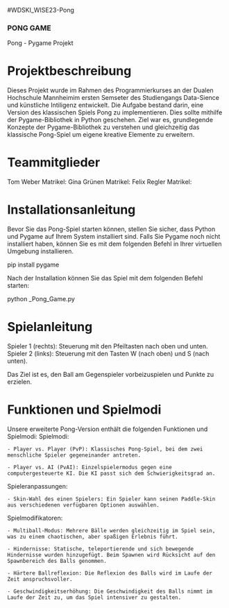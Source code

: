 #WDSKI_WISE23-Pong
### PONG GAME ###
Pong - Pygame Projekt

# Projektbeschreibung #
Dieses Projekt wurde im Rahmen des Programmierkurses an der Dualen Hochschule Mannheimim ersten Semseter des Studiengangs Data-Sience und künstliche Intiligenz entwickelt. Die Aufgabe bestand darin, eine Version des klassischen Spiels Pong zu implementieren. Dies sollte mithilfe der Pygame-Bibliothek in Python geschehen. Ziel war es, grundlegende Konzepte der Pygame-Bibliothek zu verstehen und gleichzeitig das klassische Pong-Spiel um eigene kreative Elemente zu erweitern.

# Teammitglieder #
Tom Weber			Matrikel: 
Gina Grünen			Matrikel: 
Felix Regler			Matrikel: 

# Installationsanleitung #
Bevor Sie das Pong-Spiel starten können, stellen Sie sicher, dass Python und Pygame auf Ihrem System installiert sind. Falls Sie Pygame noch nicht installiert haben, können Sie es mit dem folgenden Befehl in Ihrer virtuellen Umgebung installieren.

pip install pygame

Nach der Installation können Sie das Spiel mit dem folgenden Befehl starten:

python _Pong_Game.py


# Spielanleitung #

  Spieler 1 (rechts): 
    Steuerung mit den Pfeiltasten nach oben und unten.
  Spieler 2 (links): 
    Steuerung mit den Tasten W (nach oben) und S (nach unten). 

Das Ziel ist es, den Ball am Gegenspieler vorbeizuspielen und Punkte zu erzielen.

# Funktionen und Spielmodi #
Unsere erweiterte Pong-Version enthält die folgenden Funktionen und Spielmodi:
  Spielmodi:

    - Player vs. Player (PvP): Klassisches Pong-Spiel, bei dem zwei menschliche Spieler gegeneinander antreten.

    - Player vs. AI (PvAI): Einzelspielermodus gegen eine computergesteuerte KI. Die KI passt sich dem Schwierigkeitsgrad an.

  Spieleranpassungen:

    - Skin-Wahl des einen Spielers: Ein Spieler kann seinen Paddle-Skin aus verschiedenen verfügbaren Optionen auswählen.

  Spielmodifikatoren:

    - Multiball-Modus: Mehrere Bälle werden gleichzeitig im Spiel sein, was zu einem chaotischen, aber spaßigen Erlebnis führt.

    - Hindernisse: Statische, teleportierende und sich bewegende Hindernisse wurden hinzugefügt. Beim Spawnen wird Rücksicht auf den Spawnbereich des Balls genommen.

    - Härtere Ballreflexion: Die Reflexion des Balls wird im Laufe der Zeit anspruchsvoller.

    - Geschwindigkeitserhöhung: Die Geschwindigkeit des Balls nimmt im Laufe der Zeit zu, um das Spiel intensiver zu gestalten.
    
